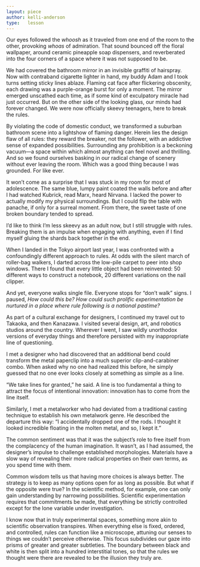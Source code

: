 ```yaml
---
layout: piece
author: kelli-anderson
type:   lesson
---
```

Our eyes followed the *whoosh* as it traveled from one end of the room to the other, provoking *whoas* of admiration. That sound bounced off the floral wallpaper, around ceramic pineapple soap dispensers, and reverberated into the four corners of a space where it was not supposed to be.

We had covered the bathroom mirror in an invisible graffiti of hairspray. Now with contraband cigarette lighter in hand, my buddy Adam and I took turns setting sticky lines ablaze. Flaming cat face after flickering obscenity, each drawing was a purple-orange burst for only a moment. The mirror emerged unscathed each time, as if some kind of exculpatory miracle had just occurred. But on the other side of the looking glass, our minds had forever changed. We were now officially skeevy teenagers, here to break the rules.

By violating the code of domestic conduct, we transformed a suburban bathroom scene into a lightshow of flaming danger. Herein lies the design flaw of all rules: they reward the breaker, not the follower, with an addictive sense of expanded possibilities. Surrounding any prohibition is a beckoning vacuum—a space within which almost anything can feel novel and thrilling. And so we found ourselves basking in our radical change of scenery without ever leaving the room. Which was a good thing because I was grounded. For like ever.

It won’t come as a surprise that I was stuck in my room for most of adolescence. The same blue, lumpy paint coated the walls before and after I had watched Kubrick, read Marx, heard Nirvana. I lacked the power to actually modify my physical surroundings. But I could flip the table with panache, if only for a surreal moment. From there, the sweet taste of one broken boundary tended to spread.

I’d like to think I’m less skeevy as an adult now, but I still struggle with rules. Breaking them is an impulse when engaging with anything, even if I find myself gluing the shards back together in the end.

When I landed in the Tokyo airport last year, I was confronted with a confoundingly different approach to rules. At odds with the silent march of roller-bag walkers, I darted across the low-pile carpet to peer into shop windows. There I found that every little object had been reinvented: 50 different ways to construct a notebook, 20 different variations on the nail clipper.

And yet, everyone walks single file. Everyone stops for “don’t walk” signs. I paused, *How could this be? How could such prolific experimentation be nurtured in a place where rule following is a national pastime?*

As part of a cultural exchange for designers, I continued my travel out to Takaoka, and then Kanazawa. I visited several design, art, and robotics studios around the country. Wherever I went, I saw wildly unorthodox versions of everyday things and therefore persisted with my inappropriate line of questioning.

I met a designer who had discovered that an additional bend could transform the metal paperclip into a much superior clip-and-carabiner combo. When asked why no one had realized this before, he simply guessed that no one ever looks closely at something as simple as a line.

“We take lines for granted,” he said. A line is too fundamental a thing to attract the focus of intentional innovation: innovation has to come from the line itself.

Similarly, I met a metalworker who had deviated from a traditional casting technique to establish his own metalwork genre. He described the departure this way: “I accidentally dropped one of the rods. I thought it looked incredible floating in the molten metal, and so, I kept it.”

The common sentiment was that it was the subject’s role to free itself from the complacency of the human imagination. It wasn’t, as I had assumed, the designer’s impulse to challenge established morphologies. Materials have a slow way of revealing their more radical properties on their own terms, as you spend time with them.

Common wisdom tells us that having more choices is always better. The strategy is to keep as many options open for as long as possible. But what if the opposite were true? In the scientific method, for example, one can only gain understanding by narrowing possibilities. Scientific experimentation requires that commitments be made, that everything be strictly controlled except for the lone variable under investigation.

I know now that in truly experimental spaces, something more akin to scientific observation transpires. When everything else is fixed, ordered, and controlled, rules can function like a microscope, attuning our senses to things we couldn’t perceive otherwise. This focus subdivides our gaze into prisms of greater and greater subtleties. The boundary between black and white is then split into a hundred interstitial tones, so that the rules we thought were there are revealed to be the illusion they truly are.